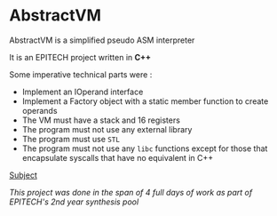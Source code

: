 # AbstractVM

AbstractVM is a simplified pseudo ASM interpreter

It is an EPITECH project written in **C++**

Some imperative technical parts were :
- Implement an IOperand interface
- Implement a Factory object with a static member function to create operands
- The VM must have a stack and 16 registers
- The program must not use any external library
- The program must use `STL`
- The program must not use any `libc` functions except for those that encapsulate syscalls that have no equivalent in C++

[Subject](./B-SYN-400_abstractVM.pdf)

*This project was done in the span of 4 full days of work as part of EPITECH's 2nd year synthesis pool*
